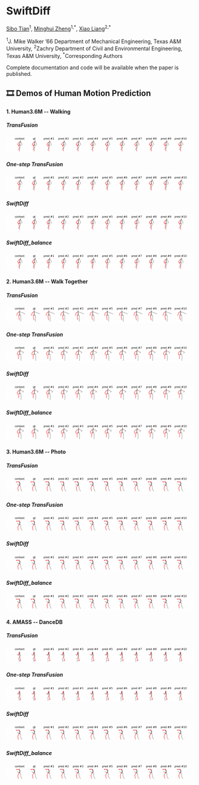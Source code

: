 # SwiftDiff

[Sibo Tian](https://scholar.google.com/citations?hl=en&user=fv-tcZIAAAAJ)<sup>1</sup>, [Minghui Zheng](https://engineering.tamu.edu/mechanical/profiles/zheng-minghui.html)<sup>1,\*</sup>, [Xiao Liang](https://engineering.tamu.edu/civil/profiles/liang-xiao.html)<sup>2,\*</sup>

<sup>1</sup>J. Mike Walker ’66 Department of Mechanical Engineering, Texas A&M University, <sup>2</sup>Zachry Department of Civil and Environmental Engineering, Texas A&M University, <sup>\*</sup>Corresponding Authors

Complete documentation and code will be available when the paper is published.

## 🎞 Demos of Human Motion Prediction

#### 1. Human3.6M -- Walking
##### TransFusion
![](assets/TransFusion_Walking.gif)
##### One-step TransFusion
![](assets/One_Step_TransFusion_Walking.gif)
##### SwiftDiff
![](assets/SwiftDiff_Walking.gif)
##### SwiftDiff_balance
![](assets/SwiftDiff_Balance_Walking.gif)
#### 2. Human3.6M -- Walk Together
##### TransFusion
![](assets/TransFusion_WalkTogether.gif)
##### One-step TransFusion
![](assets/One_Step_TransFusion_WalkTogether.gif)
##### SwiftDiff
![](assets/SwiftDiff_WalkTogether.gif)
##### SwiftDiff_balance
![](assets/SwiftDiff_Balance_WalkTogether.gif)
#### 3. Human3.6M -- Photo
##### TransFusion
![](assets/TransFusion_Photo.gif)
##### One-step TransFusion
![](assets/One_Step_TransFusion_Photo.gif)
##### SwiftDiff
![](assets/SwiftDiff_Photo.gif)
##### SwiftDiff_balance
![](assets/SwiftDiff_Balance_Photo.gif)
#### 4. AMASS -- DanceDB
##### TransFusion
![](assets/TransFusion_DanceDB.gif)
##### One-step TransFusion
![](assets/One_Step_TransFusion_DanceDB.gif)
##### SwiftDiff
![](assets/SwiftDiff_Photo.gif)
##### SwiftDiff_balance
![](assets/SwiftDiff_Balance_Photo.gif)
